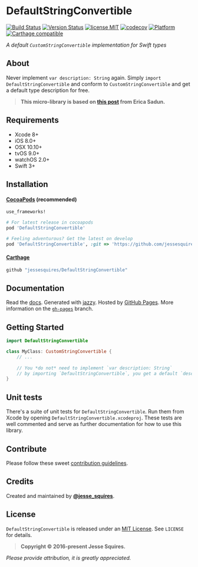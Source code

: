 # DefaultStringConvertible
[![Build Status](https://secure.travis-ci.org/jessesquires/DefaultStringConvertible.svg)](http://travis-ci.org/jessesquires/DefaultStringConvertible) [![Version Status](https://img.shields.io/cocoapods/v/DefaultStringConvertible.svg)][podLink] [![license MIT](https://img.shields.io/cocoapods/l/DefaultStringConvertible.svg)][mitLink] [![codecov](https://codecov.io/gh/jessesquires/DefaultStringConvertible/branch/develop/graph/badge.svg)](https://codecov.io/gh/jessesquires/DefaultStringConvertible) [![Platform](https://img.shields.io/cocoapods/p/DefaultStringConvertible.svg)][docsLink] [![Carthage compatible](https://img.shields.io/badge/Carthage-compatible-4BC51D.svg?style=flat)](https://github.com/Carthage/Carthage)

*A default `CustomStringConvertible` implementation for Swift types*

## About 

Never implement `var description: String` again. Simply `import DefaultStringConvertible` and conform to `CustomStringConvertible` and get a default type description for free.

> **This micro-library is based on [this post](http://ericasadun.com/2016/04/18/default-reflection/) from Erica Sadun.**

## Requirements

* Xcode 8+
* iOS 8.0+
* OSX 10.10+
* tvOS 9.0+
* watchOS 2.0+
* Swift 3+

## Installation

#### [CocoaPods](http://cocoapods.org) (recommended)

````ruby
use_frameworks!

# For latest release in cocoapods
pod 'DefaultStringConvertible'

# Feeling adventurous? Get the latest on develop
pod 'DefaultStringConvertible', :git => 'https://github.com/jessesquires/DefaultStringConvertible.git', :branch => 'develop'
````

#### [Carthage](https://github.com/Carthage/Carthage)

````bash
github "jessesquires/DefaultStringConvertible"
````

## Documentation

Read the [docs][docsLink]. Generated with [jazzy](https://github.com/realm/jazzy). Hosted by [GitHub Pages](https://pages.github.com). More information on the [`gh-pages`](https://github.com/jessesquires/DefaultStringConvertible/tree/gh-pages) branch.

## Getting Started

````swift
import DefaultStringConvertible

class MyClass: CustomStringConvertible {
    // ...
    
    // You *do not* need to implement `var description: String`
    // by importing `DefaultStringConvertible`, you get a default `description` for free
}
````

## Unit tests

There's a suite of unit tests for `DefaultStringConvertible`. Run them from Xcode by opening `DefaultStringConvertible.xcodeproj`. These tests are well commented and serve as further documentation for how to use this library.

## Contribute

Please follow these sweet [contribution guidelines](https://github.com/jessesquires/HowToContribute).

## Credits

Created and maintained by [**@jesse_squires**](https://twitter.com/jesse_squires).

## License

`DefaultStringConvertible` is released under an [MIT License][mitLink]. See `LICENSE` for details.

>**Copyright &copy; 2016-present Jesse Squires.**

*Please provide attribution, it is greatly appreciated.*

[podLink]:https://cocoapods.org/pods/DefaultStringConvertible
[docsLink]:http://www.jessesquires.com/DefaultStringConvertible
[mitLink]:http://opensource.org/licenses/MIT
